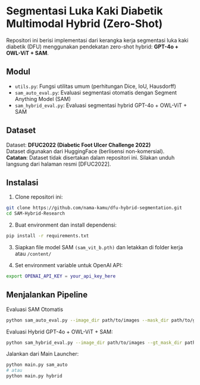 # Segmentasi Luka Kaki Diabetik Multimodal Hybrid (Zero-Shot)

Repositori ini berisi implementasi dari kerangka kerja segmentasi luka kaki diabetik (DFU) menggunakan pendekatan zero-shot hybrid: **GPT-4o + OWL-ViT + SAM**.

## Modul
- `utils.py`: Fungsi utilitas umum (perhitungan Dice, IoU, Hausdorff)
- `sam_auto_eval.py`: Evaluasi segmentasi otomatis dengan Segment Anything Model (SAM)
- `sam_hybrid_eval.py`: Evaluasi segmentasi hybrid GPT-4o + OWL-ViT + SAM

## Dataset
Dataset: **DFUC2022 (Diabetic Foot Ulcer Challenge 2022)**  
Dataset digunakan dari HuggingFace (berlisensi non-komersial).  
**Catatan**: Dataset tidak disertakan dalam repositori ini. Silakan unduh langsung dari halaman resmi [DFUC2022].

## Instalasi

1. Clone repositori ini:

```bash
git clone https://github.com/nama-kamu/dfu-hybrid-segmentation.git
cd SAM-Hybrid-Research
```

2. Buat environment dan install dependensi:

```bash
pip install -r requirements.txt
```

3. Siapkan file model SAM `(sam_vit_b.pth)` dan letakkan di folder kerja atau `/content/`

4. Set environment variable untuk OpenAI API:

```bash
export OPENAI_API_KEY = your_api_key_here
```

## Menjalankan Pipeline

Evaluasi SAM Otomatis
```bash
python sam_auto_eval.py --image_dir path/to/images --mask_dir path/to/ground_truths --output_csv hasil_sam.csv
```

Evaluasi Hybrid GPT-4o + OWL-ViT + SAM:
```bash
python sam_hybrid_eval.py --image_dir path/to/images --gt_mask_dir path/to/ground_truths --output_dir hasil_hybrid/
```

Jalankan dari Main Launcher:
```bash
python main.py sam_auto
# atau
python main.py hybrid
```

